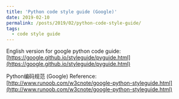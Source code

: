 ```yaml
---
title: 'Python code style guide (Google)'
date: 2019-02-10
permalink: /posts/2019/02/python-code-style-guide/
tags:
  - code style guide
---
```

English version for google python code guide: [https://google.github.io/styleguide/pyguide.html](https://google.github.io/styleguide/pyguide.html)

Python编码规范 (Google) 
Reference: [http://www.runoob.com/w3cnote/google-python-styleguide.html](http://www.runoob.com/w3cnote/google-python-styleguide.html)
